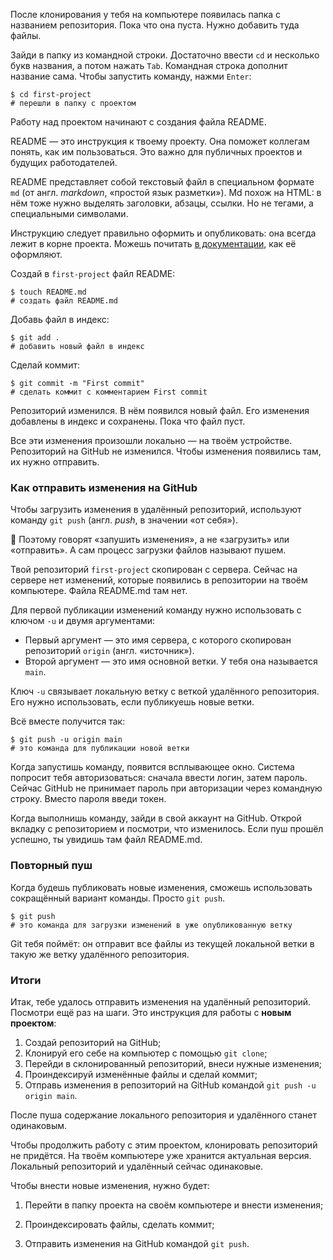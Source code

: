 После клонирования у тебя на компьютере появилась папка с названием репозитория. Пока что она пуста. Нужно добавить туда файлы.

Зайди в папку из командной строки. Достаточно ввести `cd` и несколько букв названия, а потом нажать `Tab`. Командная строка дополнит название сама. Чтобы запустить команду, нажми `Enter`:
```
$ cd first-project
# перешли в папку с проектом 
```

Работу над проектом начинают с создания файла README.

README — это инструкция к твоему проекту. Она поможет коллегам понять, как им пользоваться. Это важно для публичных проектов и будущих работодателей.

README представляет собой текстовый файл в специальном формате `md` (от англ. _markdown_, «простой язык разметки»). Md похож на HTML: в нём тоже нужно выделять заголовки, абзацы, ссылки. Но не тегами, а специальными символами.

Инструкцию следует правильно оформить и опубликовать: она всегда лежит в корне проекта. Можешь почитать [в документации](https://github.com/adam-p/markdown-here/wiki/Markdown-Cheatsheet), как её оформляют.

Создай в `first-project` файл README:
```
$ touch README.md
# создать файл README.md  
```

Добавь файл в индекс:
```
$ git add .
# добавить новый файл в индекс 
```

Сделай коммит:
```
$ git commit -m "First commit"
# сделать коммит с комментарием First commit 
```

Репозиторий изменился. В нём появился новый файл. Его изменения добавлены в индекс и сохранены. Пока что файл пуст.

Все эти изменения произошли локально — на твоём устройстве. Репозиторий на GitHub не изменился. Чтобы изменения появились там, их нужно отправить.


### Как отправить изменения на GitHub

Чтобы загрузить изменения в удалённый репозиторий, используют команду `git push` (англ. _push_, в значении «от себя»).

📎 Поэтому говорят «запушить изменения», а не «загрузить» или «отправить». А сам процесс загрузки файлов называют пушем.

Твой репозиторий `first-project` скопирован с сервера. Сейчас на сервере нет изменений, которые появились в репозитории на твоём компьютере. Файла README.md там нет.

Для первой публикации изменений команду нужно использовать с ключом `-u` и двумя аргументами:

- Первый аргумент — это имя сервера, с которого скопирован репозиторий `origin` (англ. «источник»).
- Второй аргумент — это имя основной ветки. У тебя она называется `main`.

Ключ `-u` связывает локальную ветку с веткой удалённого репозитория. Его нужно использовать, если публикуешь новые ветки.

Всё вместе получится так:
```
$ git push -u origin main
# это команда для публикации новой ветки  
```

Когда запустишь команду, появится всплывающее окно. Система попросит тебя авторизоваться: сначала ввести логин, затем пароль. Сейчас GitHub не принимает пароль при авторизации через командную строку. Вместо пароля введи токен.

Когда выполнишь команду, зайди в свой аккаунт на GitHub. Открой вкладку с репозиторием и посмотри, что изменилось. Если пуш прошёл успешно, ты увидишь там файл README.md.


### Повторный пуш

Когда будешь публиковать новые изменения, сможешь использовать сокращённый вариант команды. Просто `git push`.
```
$ git push
# это команда для загрузки изменений в уже опубликованную ветку 
```

Git тебя поймёт: он отправит все файлы из текущей локальной ветки в такую же ветку удалённого репозитория.


### Итоги

Итак, тебе удалось отправить изменения на удалённый репозиторий. Посмотри ещё раз на шаги. Это инструкция для работы с **новым проектом**:

1. Создай репозиторий на GitHub;
2. Клонируй его себе на компьютер с помощью `git clone`;
3. Перейди в склонированный репозиторий, внеси нужные изменения;
4. Проиндексируй изменённые файлы и сделай коммит;
5. Отправь изменения в репозиторий на GitHub командой `git push -u origin main`.

После пуша содержание локального репозитория и удалённого станет одинаковым.


Чтобы продолжить работу с этим проектом, клонировать репозиторий не придётся. На твоём компьютере уже хранится актуальная версия. Локальный репозиторий и удалённый сейчас одинаковые.

Чтобы внести новые изменения, нужно будет:

1. Перейти в папку проекта на своём компьютере и внести изменения;

2. Проиндексировать файлы, сделать коммит;

3. Отправить изменения на GitHub командой `git push`.